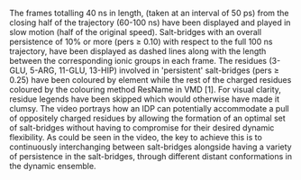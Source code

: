 The frames totalling 40 ns in length, (taken at an interval of 50 ps) from the closing half of the trajectory (60-100 ns) have been displayed and played in slow motion (half of the original speed). Salt-bridges with an overall persistence of 10% or more (pers ≥ 0.10) with respect to the full 100 ns trajectory, have been displayed as dashed lines along with the length between the corresponding ionic groups in each frame. The residues (3-GLU, 5-ARG, 11-GLU, 13-HIP) involved in 'persistent' salt-bridges (pers ≥ 0.25) have been coloured by element while the rest of the charged residues coloured by the colouring method ResName in VMD [1]. For visual clarity, residue legends have been skipped which would otherwise have made it clumsy. The video portrays how an IDP can potentially accommodate a pull of oppositely charged residues by allowing the formation of an optimal set of salt-bridges without having to compromise for their desired dynamic flexibility. As could be seen in the video, the key to achieve this is to continuously interchanging between salt-bridges alongside having a variety of persistence in the salt-bridges, through different distant conformations in the dynamic ensemble. 
